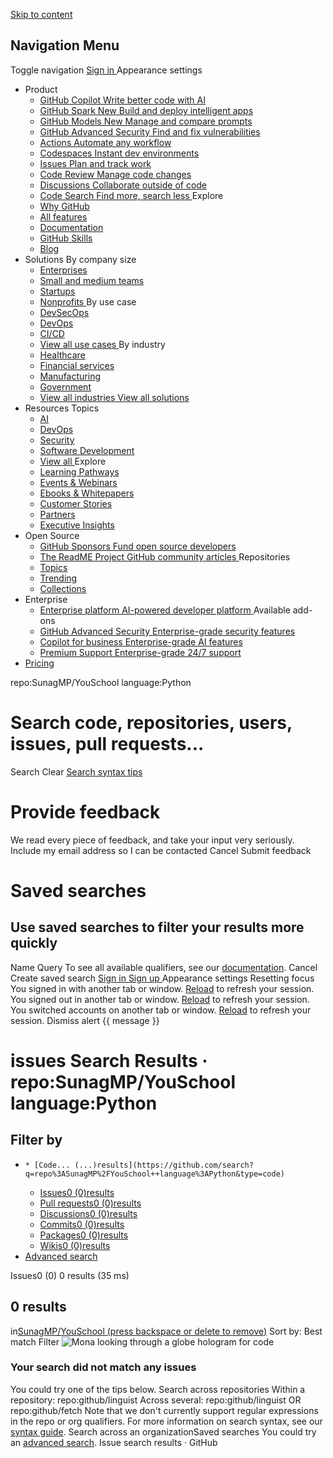 [Skip to content](https://github.com/search?q=repo%3ASunagMP%2FYouSchool++language%3APython#start-of-content)
## Navigation Menu
Toggle navigation
[ ](https://github.com/)
[ Sign in ](https://github.com/login?return_to=https%3A%2F%2Fgithub.com%2Fsearch%3Fq%3Drepo%253ASunagMP%252FYouSchool%2B%2Blanguage%253APython)
Appearance settings
  * Product 
    * [ GitHub Copilot  Write better code with AI  ](https://github.com/features/copilot)
    * [ GitHub Spark  New  Build and deploy intelligent apps  ](https://github.com/features/spark)
    * [ GitHub Models  New  Manage and compare prompts  ](https://github.com/features/models)
    * [ GitHub Advanced Security  Find and fix vulnerabilities  ](https://github.com/security/advanced-security)
    * [ Actions  Automate any workflow  ](https://github.com/features/actions)
    * [ Codespaces  Instant dev environments  ](https://github.com/features/codespaces)
    * [ Issues  Plan and track work  ](https://github.com/features/issues)
    * [ Code Review  Manage code changes  ](https://github.com/features/code-review)
    * [ Discussions  Collaborate outside of code  ](https://github.com/features/discussions)
    * [ Code Search  Find more, search less  ](https://github.com/features/code-search)
Explore
    * [ Why GitHub ](https://github.com/why-github)
    * [ All features ](https://github.com/features)
    * [ Documentation ](https://docs.github.com)
    * [ GitHub Skills ](https://skills.github.com)
    * [ Blog ](https://github.blog)
  * Solutions 
By company size
    * [ Enterprises ](https://github.com/enterprise)
    * [ Small and medium teams ](https://github.com/team)
    * [ Startups ](https://github.com/enterprise/startups)
    * [ Nonprofits ](https://github.com/solutions/industry/nonprofits)
By use case
    * [ DevSecOps ](https://github.com/solutions/use-case/devsecops)
    * [ DevOps ](https://github.com/solutions/use-case/devops)
    * [ CI/CD ](https://github.com/solutions/use-case/ci-cd)
    * [ View all use cases ](https://github.com/solutions/use-case)
By industry
    * [ Healthcare ](https://github.com/solutions/industry/healthcare)
    * [ Financial services ](https://github.com/solutions/industry/financial-services)
    * [ Manufacturing ](https://github.com/solutions/industry/manufacturing)
    * [ Government ](https://github.com/solutions/industry/government)
    * [ View all industries ](https://github.com/solutions/industry)
[ View all solutions ](https://github.com/solutions)
  * Resources 
Topics
    * [ AI ](https://github.com/resources/articles/ai)
    * [ DevOps ](https://github.com/resources/articles/devops)
    * [ Security ](https://github.com/resources/articles/security)
    * [ Software Development ](https://github.com/resources/articles/software-development)
    * [ View all ](https://github.com/resources/articles)
Explore
    * [ Learning Pathways ](https://resources.github.com/learn/pathways)
    * [ Events & Webinars ](https://resources.github.com)
    * [ Ebooks & Whitepapers ](https://github.com/resources/whitepapers)
    * [ Customer Stories ](https://github.com/customer-stories)
    * [ Partners ](https://partner.github.com)
    * [ Executive Insights ](https://github.com/solutions/executive-insights)
  * Open Source 
    * [ GitHub Sponsors  Fund open source developers  ](https://github.com/sponsors)
    * [ The ReadME Project  GitHub community articles  ](https://github.com/readme)
Repositories
    * [ Topics ](https://github.com/topics)
    * [ Trending ](https://github.com/trending)
    * [ Collections ](https://github.com/collections)
  * Enterprise 
    * [ Enterprise platform  AI-powered developer platform  ](https://github.com/enterprise)
Available add-ons
    * [ GitHub Advanced Security  Enterprise-grade security features  ](https://github.com/security/advanced-security)
    * [ Copilot for business  Enterprise-grade AI features  ](https://github.com/features/copilot/copilot-business)
    * [ Premium Support  Enterprise-grade 24/7 support  ](https://github.com/premium-support)
  * [Pricing](https://github.com/pricing)


repo:SunagMP/YouSchool language:Python
# Search code, repositories, users, issues, pull requests...
Search 
Clear
[Search syntax tips](https://docs.github.com/search-github/github-code-search/understanding-github-code-search-syntax)
#  Provide feedback 
We read every piece of feedback, and take your input very seriously.
Include my email address so I can be contacted
Cancel  Submit feedback 
#  Saved searches 
## Use saved searches to filter your results more quickly
Name
Query
To see all available qualifiers, see our [documentation](https://docs.github.com/search-github/github-code-search/understanding-github-code-search-syntax). 
Cancel  Create saved search 
[ Sign in ](https://github.com/login?return_to=https%3A%2F%2Fgithub.com%2Fsearch%3Fq%3Drepo%253ASunagMP%252FYouSchool%2B%2Blanguage%253APython)
[ Sign up ](https://github.com/signup?ref_cta=Sign+up&ref_loc=header+logged+out&ref_page=%2Fsearch&source=header)
Appearance settings
Resetting focus
You signed in with another tab or window. [Reload](https://github.com/search?q=repo%3ASunagMP%2FYouSchool++language%3APython) to refresh your session. You signed out in another tab or window. [Reload](https://github.com/search?q=repo%3ASunagMP%2FYouSchool++language%3APython) to refresh your session. You switched accounts on another tab or window. [Reload](https://github.com/search?q=repo%3ASunagMP%2FYouSchool++language%3APython) to refresh your session. Dismiss alert
{{ message }}
# issues Search Results · repo:SunagMP/YouSchool language:Python
## Filter by
  *     * [Code... (...)results](https://github.com/search?q=repo%3ASunagMP%2FYouSchool++language%3APython&type=code)
    * [Issues0 (0)results](https://github.com/search?q=repo%3ASunagMP%2FYouSchool++language%3APython&type=issues)
    * [Pull requests0 (0)results](https://github.com/search?q=repo%3ASunagMP%2FYouSchool++language%3APython&type=pullrequests)
    * [Discussions0 (0)results](https://github.com/search?q=repo%3ASunagMP%2FYouSchool++language%3APython&type=discussions)
    * [Commits0 (0)results](https://github.com/search?q=repo%3ASunagMP%2FYouSchool++language%3APython&type=commits)
    * [Packages0 (0)results](https://github.com/search?q=repo%3ASunagMP%2FYouSchool++language%3APython&type=registrypackages)
    * [Wikis0 (0)results](https://github.com/search?q=repo%3ASunagMP%2FYouSchool++language%3APython&type=wikis)
  * [Advanced search](https://github.com/search/advanced)


Issues0 (0)
0 results 
(35 ms)
## 0 results 
in[SunagMP/YouSchool (press backspace or delete to remove)](https://github.com/SunagMP/YouSchool)
Sort by:  Best match
Filter
![Mona looking through a globe hologram for code](https://github.com/images/modules/search/light.png)
### Your search did not match any issues
You could try one of the tips below.
Search across repositories
Within a repository:
repo:github/linguist
Across several:
repo:github/linguist OR repo:github/fetch
Note that we don't currently support regular expressions in the repo or org qualifiers. For more information on search syntax, see our [syntax guide](https://docs.github.com/search-github/github-code-search/understanding-github-code-search-syntax).
Search across an organizationSaved searches
You could try an [advanced search](https://github.com/search/advanced?q=repo%3ASunagMP%2FYouSchool++language%3APython).
Issue search results · GitHub

